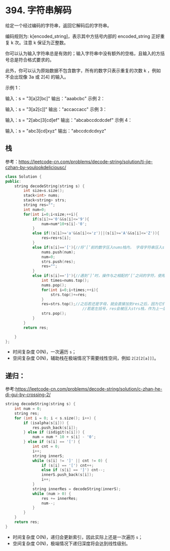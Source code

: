 # 394. 字符串解码

给定一个经过编码的字符串，返回它解码后的字符串。

编码规则为: k[encoded_string]，表示其中方括号内部的 encoded_string 正好重复 k 次。注意 k 保证为正整数。

你可以认为输入字符串总是有效的；输入字符串中没有额外的空格，且输入的方括号总是符合格式要求的。

此外，你可以认为原始数据不包含数字，所有的数字只表示重复的次数 k ，例如不会出现像 3a 或 2[4] 的输入。

 

示例 1：

输入：s = "3[a]2[bc]"
输出："aaabcbc"
示例 2：

输入：s = "3[a2[c]]"
输出："accaccacc"
示例 3：

输入：s = "2[abc]3[cd]ef"
输出："abcabccdcdcdef"
示例 4：

输入：s = "abc3[cd]xyz"
输出："abccdcdcdxyz"



## 栈

参考：https://leetcode-cn.com/problems/decode-string/solution/ti-jie-czhan-by-youlookdeliciousc/

```C++
class Solution {
public:
    string decodeString(string s) {
        int size=s.size();
        stack<int> nums;
        stack<string> strs;
        string res="";
        int num=0;
        for(int i=0;i<size;++i){
            if(s[i]>='0'&&s[i]<='9'){
                num=num*10+s[i]-'0';
            }
            else if((s[i]>='a'&&s[i]<='z')||(s[i]>='A'&&s[i]<='Z')){
                res=res+s[i];
            }
            else if(s[i]=='['){//将‘[’前的数字压入nums栈内， 字母字符串压入strs栈内
                nums.push(num);
                num=0;
                strs.push(res);
                res="";
            }
            else if(s[i]==']'){//遇到‘]’时，操作与之相配的‘[’之间的字符，使用分配律
                int times=nums.top();
                nums.pop();
                for(int i=0;i<times;++i){
                    strs.top()+=res;
                }
                res=strs.top();//之后若还是字母，就会直接加到res之后，因为它们是同一级的运算
                                  //若是左括号，res会被压入strs栈，作为上一层的运算
                strs.pop();
            }
        }
        return res;

    }
};
```

- 时间复杂度 O(N)，一次遍历 `s`；
- 空间复杂度 O(N)，辅助栈在极端情况下需要线性空间，例如 `2[2[2[a]]]`。

## 递归：

参考:https://leetcode-cn.com/problems/decode-string/solution/c-zhan-he-di-gui-by-crossing-2/

```C++
string decodeString(string s) {
    int num = 0;
    string res;
    for (int i = 0; i < s.size(); i++) {
        if (isalpha(s[i])) {
            res.push_back(s[i]);
        } else if (isdigit(s[i])) {
            num = num * 10 + s[i] - '0';
        } else if (s[i] == '[') {
            int cnt = 0;
            i++;
            string innerS;
            while (s[i] != ']' || cnt != 0) {
                if (s[i] == '[') cnt++;
                else if (s[i] == ']') cnt--;
                innerS.push_back(s[i]);
                i++;
            }
            string innerRes = decodeString(innerS);
            while (num > 0) {
                res += innerRes;
                num--;
            }
        }
    }
    return res;
}
```

- 时间复杂度 O(N)，递归会更新索引，因此实际上还是一次遍历 `s`；
- 空间复杂度 O(N)，极端情况下递归深度将会达到线性级别。

